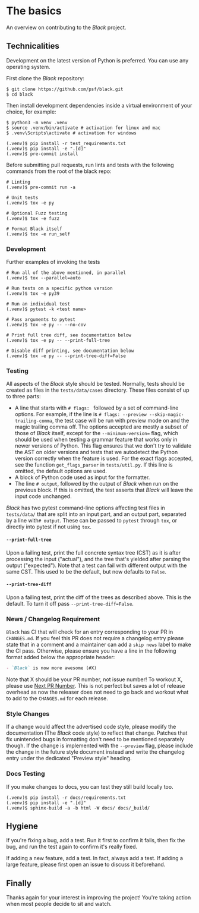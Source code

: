 # The basics

An overview on contributing to the _Black_ project.

## Technicalities

Development on the latest version of Python is preferred. You can use any operating
system.

First clone the _Black_ repository:

```console
$ git clone https://github.com/psf/black.git
$ cd black
```

Then install development dependencies inside a virtual environment of your choice, for
example:

```console
$ python3 -m venv .venv
$ source .venv/bin/activate # activation for linux and mac
$ .venv\Scripts\activate # activation for windows

(.venv)$ pip install -r test_requirements.txt
(.venv)$ pip install -e ".[d]"
(.venv)$ pre-commit install
```

Before submitting pull requests, run lints and tests with the following commands from
the root of the black repo:

```console
# Linting
(.venv)$ pre-commit run -a

# Unit tests
(.venv)$ tox -e py

# Optional Fuzz testing
(.venv)$ tox -e fuzz

# Format Black itself
(.venv)$ tox -e run_self
```

### Development

Further examples of invoking the tests

```console
# Run all of the above mentioned, in parallel
(.venv)$ tox --parallel=auto

# Run tests on a specific python version
(.venv)$ tox -e py39

# Run an individual test
(.venv)$ pytest -k <test name>

# Pass arguments to pytest
(.venv)$ tox -e py -- --no-cov

# Print full tree diff, see documentation below
(.venv)$ tox -e py -- --print-full-tree

# Disable diff printing, see documentation below
(.venv)$ tox -e py -- --print-tree-diff=False
```

### Testing

All aspects of the _Black_ style should be tested. Normally, tests should be created as
files in the `tests/data/cases` directory. These files consist of up to three parts:

- A line that starts with `# flags: ` followed by a set of command-line options. For
  example, if the line is `# flags: --preview --skip-magic-trailing-comma`, the test
  case will be run with preview mode on and the magic trailing comma off. The options
  accepted are mostly a subset of those of _Black_ itself, except for the
  `--minimum-version=` flag, which should be used when testing a grammar feature that
  works only in newer versions of Python. This flag ensures that we don't try to
  validate the AST on older versions and tests that we autodetect the Python version
  correctly when the feature is used. For the exact flags accepted, see the function
  `get_flags_parser` in `tests/util.py`. If this line is omitted, the default options
  are used.
- A block of Python code used as input for the formatter.
- The line `# output`, followed by the output of _Black_ when run on the previous block.
  If this is omitted, the test asserts that _Black_ will leave the input code unchanged.

_Black_ has two pytest command-line options affecting test files in `tests/data/` that
are split into an input part, and an output part, separated by a line with`# output`.
These can be passed to `pytest` through `tox`, or directly into pytest if not using
`tox`.

#### `--print-full-tree`

Upon a failing test, print the full concrete syntax tree (CST) as it is after processing
the input ("actual"), and the tree that's yielded after parsing the output ("expected").
Note that a test can fail with different output with the same CST. This used to be the
default, but now defaults to `False`.

#### `--print-tree-diff`

Upon a failing test, print the diff of the trees as described above. This is the
default. To turn it off pass `--print-tree-diff=False`.

### News / Changelog Requirement

`Black` has CI that will check for an entry corresponding to your PR in `CHANGES.md`. If
you feel this PR does not require a changelog entry please state that in a comment and a
maintainer can add a `skip news` label to make the CI pass. Otherwise, please ensure you
have a line in the following format added below the appropriate header:

```md
- `Black` is now more awesome (#X)
```

<!---
The Next PR Number link uses HTML because of a bug in MyST-Parser that double-escapes the ampersand, causing the query parameters to not be processed.
MyST-Parser issue: https://github.com/executablebooks/MyST-Parser/issues/760
MyST-Parser stalled fix PR: https://github.com/executablebooks/MyST-Parser/pull/929
-->

Note that X should be your PR number, not issue number! To workout X, please use
<a href="https://ichard26.github.io/next-pr-number/?owner=psf&name=black">Next PR
Number</a>. This is not perfect but saves a lot of release overhead as now the releaser
does not need to go back and workout what to add to the `CHANGES.md` for each release.

### Style Changes

If a change would affect the advertised code style, please modify the documentation (The
_Black_ code style) to reflect that change. Patches that fix unintended bugs in
formatting don't need to be mentioned separately though. If the change is implemented
with the `--preview` flag, please include the change in the future style document
instead and write the changelog entry under the dedicated "Preview style" heading.

### Docs Testing

If you make changes to docs, you can test they still build locally too.

```console
(.venv)$ pip install -r docs/requirements.txt
(.venv)$ pip install -e ".[d]"
(.venv)$ sphinx-build -a -b html -W docs/ docs/_build/
```

## Hygiene

If you're fixing a bug, add a test. Run it first to confirm it fails, then fix the bug,
and run the test again to confirm it's really fixed.

If adding a new feature, add a test. In fact, always add a test. If adding a large
feature, please first open an issue to discuss it beforehand.

## Finally

Thanks again for your interest in improving the project! You're taking action when most
people decide to sit and watch.
                                                                  